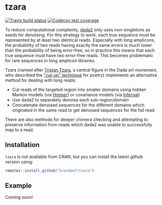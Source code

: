 
# tzara

<!-- badges: start -->
  [![Travis build status](https://travis-ci.org/brendanf/tzara.svg?branch=master)](https://travis-ci.org/brendanf/tzara)
  [![Codecov test coverage](https://codecov.io/gh/brendanf/tzara/branch/master/graph/badge.svg)](https://codecov.io/gh/brendanf/tzara?branch=master)
<!-- badges: end -->

To reduce computational complexity, [dada2](https://benjjneb.github.io/dada2/index.html)
only uses non-singletons as seeds for denoising.
For this strategy to work, each true sequence must be represented by at least two identical reads.
Especially with long amplicons, the probability of two reads having exactly the same errors is much lower than the probability of being error-free, so in practice this means that each true sequence must have two error-free reads.
This becomes problematic for rare sequences in long amplicon libraries.

Tzara (named after [Tristan Tzara](https://en.wikipedia.org/wiki/Tristan_Tzara), a central figure in the Dada art movement, who described the ["cut-up" technique](https://en.wikipedia.org/wiki/Cut-up_technique) for poetry) implements an alternative method for dealing with long reads:
  - Cut reads of the targeted region into smaller domains using hidden Markov models (via [Hmmer](https://hmmer.org)) or covariance models (via [Infernal](http://eddylab.org/infernal/))
  - Use dada2 to separately denoise each sub-region/domain
  - Concatenate denoised sequences for the different domains which originated in the same read to get denoised sequences for the full read

There are also methods for deeper chimera checking and attempting to preserve information from reads which dada2 was unable to successfully map to a read.

## Installation

`tzara` is not available from CRAN, but you can install the latest github version using:

``` r
remotes::install_github("brendanf/tzara")
```

## Example

Coming soon!